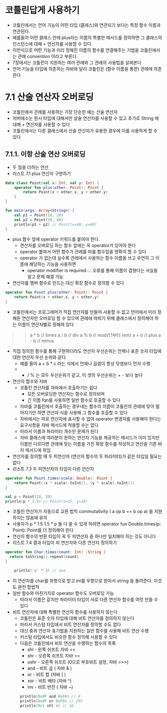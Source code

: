 # 코틀린답게 사용하기 
- 코틀린에서는 언어 기능이 어떤 타입 (클래스)와 연관되기 보다는 특정 함수 이름과 연관된다. 
- 예를들어 어떤 클래스 안에 plus라는 이름의 특별한 메서드를 정의하면 그 클래스의 인스턴스에 대해 + 연산자를 사용할 수 있다 
- 이런식으로 어떤 기능과 미리 정해진 이름의 함수를 연결해주는 기법을 코틀린에서는 관례 convention 이라고 부른다. 
- 7장에서는 코틀린이 지원하는 여러 관례와 그 관례의 사용법을 살펴본다 
- 언어 기능을 타입에 의존하는 자바와 달리 코틀린은 (함수 이름을 통한) 관례에 의존한다 

# 7.1 산술 연산자 오버로딩 
- 코틀린에서 관례를 사용하는 가장 단순한 예는 산술 연산자 
- 저버애소눈 원시 타입에 대해서만 살술 연산자를 사용할 수 있고 추가로 String 에 대해 + 연산자를 사용할 수 있다 
- 코틀린에서는 다른 클래스에서 산술 연산자가 유용한 경우에 이를 사용하게 할 수 있다 

## 7.1.1. 이항 산술 연산 오버로딩 
- 두 점을 더하는 연산 
- 리스트 7.1 plus 연산자 구현하기 
```kotlin
data class Point(val x: Int, val y: Int) {
    operator fun plus(other: Point): Point {
        return Point(x + other.x, y + other.y)
    }
}
```
```kotlin
fun main(args: Array<String>) {
    val p1 = Point(10, 20)
    val p2 = Point(30, 40)
    println(p1 + p2) // Point(x=40, y=60)
}
```
- plus 함수 앞에 operator 키워드를 붙여야 한다. 
  - 연산자를 오버로딩 하는 함수 앞에는 꼭 operator가 있어야 한다 
  - operator 붙여서 어떤 함수가 관레를 따를 함수임을 명확히 할 수 있다 
  - operator 가 없는데 실수록 관레에서 사용하는 함수 이름을 쓰고 우연히 그 이름에 해당하는 기능을 사용하면 
    - operator modifier is required ... 오류를 통해 이름이 겹쳤다는 사실을 알고 문제 해결 가능 
- 연산자를 멤버 함수로 만드는 대신 확장 함수로 정의할 수 있다 
```kotlin
operator fun Point.plus(other: Point): Point {
    return Point(x + other.x, y + other.y)
}
```
- 코틀린에서는 프로그래머가 직접 연산자를 만들어 사용할 수 없고 언어에서 미리 정해둔 연산자만 오버로딩 할 수 있으며 관례에 따릐기 위해 클래스에서 정의해야 하는 이름이 연산자별로 정해져 있다 
>> a * b // times 
> a / b // div 
> a % b // mod(1.1부터 rem)
> a + b // plus
> a - b // minus 
- 직접 정의한 함수를 통해 구현하더라도 연산자 우선순위는 언제나 표준 숫자 타입에 대한 연산자 우선 순위와 같다
  - 예를 들어 a + b * c 라는 식에서 언제나 곱셈이 항상 덧셈보다 먼저 수행 
  - * / % 는 모두 우선순위가 같고, 이 셋의 우선순위는 + - 보다 높다 
- 연산자 함수와 자바 
  - 코틀린 연산자를 자바에서 호출하기는 쉽다 
    - 모든 오버로딩한 연산자는 함수로 정의되며 
    - 긴 이름 fqn를 사용하면 일반 함수로 호출할 수 있다 
  - 자바를 코틀린에서 호출하는 경우네는 함수의 이름이 코틀린의 관례에 맞아 떨어지기만 하면 연산자 식을 사용해 그 함수를 호출할 수 있다 
  - 자바에서는 따로 연산자에 표시할 수 없어 operator 변경자를 사용해야 한다는 요구사항을 자바 메서드에 적용할 수는 없다 
  - 따라서 이름과 파라미터 개수만 문제가 된다 
  - 자바 클래스에 여러분이 원하는 연산자 기능을 제공하는 메서드가 이미 있지만 이름만 다르다면 관례에 맞는 이름을 가진 확장 함수를 작성하고 연산을 기존 바자 메서드에 위임 
- 연산자를 정의할 때 두 피연산자 (연산자 함수의 두 파라미터)가 같은 타입일 필요는 없다 
- 리스트 7.3 두 피연산자의 타입이 다른 연산자 
```kotlin
operator fun Point.times(scale: Double): Point {
    return Point((x * scale).toInt(), (y * scale).toInt())
}
```
```kotlin
val p = Point(10, 20)
println(p * 1.5) // Point(x=15, y=30)
```
- 코틀린 연산자가 자동으로 교환 법칙 commutativity ( a op b == b op a) 을 지원하지는 않음에 유의 
- 사용자가 p * 1.5 1.5 * p 둘 다 쓸 수 있게 하려면 operator fun Double.times(p: Point): Point를 더 정의해야 한다 
- 연산자 함수의 반환 타입이 꼭 두 피연산자 중 하나만 일치해야 하는 것도 아니다 
- 리스트 7.4 결과 타입이 피 연산자와 다른 연산자 정의하기 
```kotlin
operator fun Char.times(count: Int) :String {
  return toString().repeat(count)
}
```
```kotlin
    println('a' * 3) // aaa
```
- 이 연산자를 char를 좌항으로 받고 int를 우항으로 받아서 string 을 돌려준다. 이것도 완전 합법적 
- 일반 함수와 마찬가지로 operator 함수도 오버로딩 가능 
  - 따라서 이름은 같지만 파라미터 타입이 서로 다른 연산자 함수를 여럿 만들 수 있다 
- 비트 연산자에 대해 특별한 연산자 함수를 사용하지 않는다 
  - 코틀린은 표준 숫자 타입에 대해 비트 연산자를 정의하지 않는다 
  - 따라서 커스텀 타입에서 비트 연산자를 정의할 수도 없다 
  - 대신 중위 연산자 표기법을 지원하는 일반 함수를 사용해 비트 연산 수행 
  - 커스텀 타입에서도 비슷한 함수 정의해 사용할 수 있다 
  - 다음은 코틀린에서 비트 연산을 수행하는 함수의 목록 
    - shl - 왼쪽 쉬프트 자바 << 
    - shr - 오른쪽 쉬프트 자바 >> 
    - ushr - 오른쪽 쉬프트 (0으로 부호비트 설정, 자바 >>>)
    - and - 비트 곱 ( 자바 & )
    - or - 비트 합 (자바 | )
    - xor - 비트 배타 (자바 ^)
    - inv - 비트 반전 ( 자바 ~)
    ```kotlin
    println(0x0F and 0xF0) // 0
    println(0x0F or 0xF0) // 255
    println(0x1 shl 4) // 16
    ```

